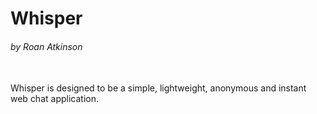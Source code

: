 # Whisper

###### by Roan Atkinson

<br>
Whisper is designed to be a simple, lightweight, anonymous and instant web chat application.
